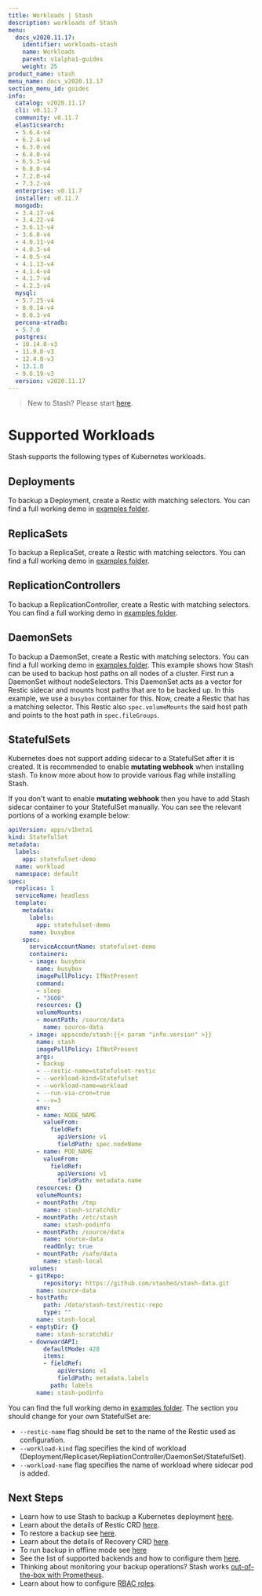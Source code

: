 ```yaml
---
title: Workloads | Stash
description: workloads of Stash
menu:
  docs_v2020.11.17:
    identifier: workloads-stash
    name: Workloads
    parent: v1alpha1-guides
    weight: 25
product_name: stash
menu_name: docs_v2020.11.17
section_menu_id: guides
info:
  catalog: v2020.11.17
  cli: v0.11.7
  community: v0.11.7
  elasticsearch:
  - 5.6.4-v4
  - 6.2.4-v4
  - 6.3.0-v4
  - 6.4.0-v4
  - 6.5.3-v4
  - 6.8.0-v4
  - 7.2.0-v4
  - 7.3.2-v4
  enterprise: v0.11.7
  installer: v0.11.7
  mongodb:
  - 3.4.17-v4
  - 3.4.22-v4
  - 3.6.13-v4
  - 3.6.8-v4
  - 4.0.11-v4
  - 4.0.3-v4
  - 4.0.5-v4
  - 4.1.13-v4
  - 4.1.4-v4
  - 4.1.7-v4
  - 4.2.3-v4
  mysql:
  - 5.7.25-v4
  - 8.0.14-v4
  - 8.0.3-v4
  percona-xtradb:
  - 5.7.0
  postgres:
  - 10.14.0-v3
  - 11.9.0-v3
  - 12.4.0-v3
  - 13.1.0
  - 9.6.19-v3
  version: v2020.11.17
---
```


> New to Stash? Please start [here](/docs/v2020.11.17/concepts/README).

# Supported Workloads

Stash supports the following types of Kubernetes workloads.

## Deployments
To backup a Deployment, create a Restic with matching selectors. You can find a full working demo in [examples folder](/docs/v2020.11.17/examples/workloads/deployment.yaml).

## ReplicaSets
To backup a ReplicaSet, create a Restic with matching selectors. You can find a full working demo in [examples folder](/docs/v2020.11.17/examples/workloads/replicaset.yaml).

## ReplicationControllers
To backup a ReplicationController, create a Restic with matching selectors. You can find a full working demo in [examples folder](/docs/v2020.11.17/examples/workloads/rc.yaml).

## DaemonSets
To backup a DaemonSet, create a Restic with matching selectors. You can find a full working demo in [examples folder](/docs/v2020.11.17/examples/workloads/daemonset.yaml). This example shows how Stash can be used to backup host paths on all nodes of a cluster. First run a DaemonSet without nodeSelectors. This DaemonSet acts as a vector for Restic sidecar and mounts host paths that are to be backed up. In this example, we use a `busybox` container for this. Now, create a Restic that has a matching selector. This Restic also `spec.volumeMounts` the said host path and points to the host path in `spec.fileGroups`.

## StatefulSets
Kubernetes does not support adding sidecar to a StatefulSet after it is created. It is recommended to enable **mutating webhook** when installing stash. To know more about how to provide various flag while installing Stash.

If you don't want to enable **mutating webhook** then you have to add Stash sidecar container to your StatefulSet manually. You can see the relevant portions of a working example below:

```yaml
apiVersion: apps/v1beta1
kind: StatefulSet
metadata:
  labels:
    app: statefulset-demo
  name: workload
  namespace: default
spec:
  replicas: 1
  serviceName: headless
  template:
    metadata:
      labels:
        app: statefulset-demo
      name: busybox
    spec:
      serviceAccountName: statefulset-demo
      containers:
      - image: busybox
        name: busybox
        imagePullPolicy: IfNotPresent
        command:
        - sleep
        - "3600"
        resources: {}
        volumeMounts:
        - mountPath: /source/data
          name: source-data
      - image: appscode/stash:{{< param "info.version" >}}
        name: stash
        imagePullPolicy: IfNotPresent
        args:
        - backup
        - --restic-name=statefulset-restic
        - --workload-kind=Statefulset
        - --workload-name=workload
        - --run-via-cron=true
        - --v=3
        env:
        - name: NODE_NAME
          valueFrom:
            fieldRef:
              apiVersion: v1
              fieldPath: spec.nodeName
        - name: POD_NAME
          valueFrom:
            fieldRef:
              apiVersion: v1
              fieldPath: metadata.name
        resources: {}
        volumeMounts:
        - mountPath: /tmp
          name: stash-scratchdir
        - mountPath: /etc/stash
          name: stash-podinfo
        - mountPath: /source/data
          name: source-data
          readOnly: true
        - mountPath: /safe/data
          name: stash-local
      volumes:
      - gitRepo:
          repository: https://github.com/stashed/stash-data.git
        name: source-data
      - hostPath:
          path: /data/stash-test/restic-repo
          type: ""
        name: stash-local
      - emptyDir: {}
        name: stash-scratchdir
      - downwardAPI:
          defaultMode: 420
          items:
          - fieldRef:
              apiVersion: v1
              fieldPath: metadata.labels
            path: labels
        name: stash-podinfo
```

You can find the full working demo in [examples folder](/docs/v2020.11.17/examples/workloads/statefulset.yaml). The section you should change for your own StatefulSet are:

 - `--restic-name` flag should be set to the name of the Restic used as configuration.
 - `--workload-kind` flag specifies the kind of workload (Deployment/Replicaset/RepliationController/DaemonSet/StatefulSet).
 - `--workload-name` flag specifies the name of workload where sidecar pod is added.

## Next Steps

- Learn how to use Stash to backup a Kubernetes deployment [here](/docs/v2020.11.17/guides/v1alpha1/backup).
- Learn about the details of Restic CRD [here](/docs/v2020.11.17/concepts/crds/v1alpha1/restic).
- To restore a backup see [here](/docs/v2020.11.17/guides/v1alpha1/restore).
- Learn about the details of Recovery CRD [here](/docs/v2020.11.17/concepts/crds/v1alpha1/recovery).
- To run backup in offline mode see [here](/docs/v2020.11.17/guides/v1alpha1/offline_backup)
- See the list of supported backends and how to configure them [here](/docs/v2020.11.17/guides/v1alpha1/backends/overview).
- Thinking about monitoring your backup operations? Stash works [out-of-the-box with Prometheus](/docs/v2020.11.17/guides/v1alpha1/monitoring/overview).
- Learn about how to configure [RBAC roles](/docs/v2020.11.17/guides/v1alpha1/rbac).
